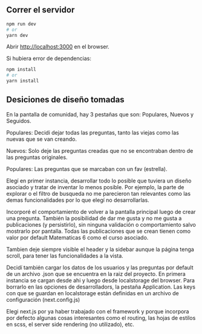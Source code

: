 ## Correr el servidor

```bash
npm run dev
# or
yarn dev
```

Abrir [http://localhost:3000](http://localhost:3000) en el browser.

Si hubiera error de dependencias:

```bash
npm install
# or
yarn install
```

## Desiciones de diseño tomadas

En la pantalla de comunidad, hay 3 pestañas que son: Populares, Nuevos y Seguidos. 

Populares: Decidi dejar todas las preguntas, tanto las viejas como las nuevas que se van creando. 

Nuevos: Solo deje las preguntas creadas que no se encontraban dentro de las preguntas originales. 

Populares: Las preguntas que se marcaban con un fav (estrella). 

Elegí en primer instancia, desarrollar todo lo posible que tuviera un diseño asociado y tratar de inventar lo menos posible. Por ejemplo, la parte de explorar o el filtro de busqueda no me parecieron tan relevantes como las demas funcionalidades por lo que elegí no desarrollarlas. 

Incorporé el comportamiento de volver a la pantalla principal luego de crear una pregunta. 
También la posibilidad de dar me gusta y no me gusta a publicaciones (y persistirlo), sin ninguna validación o comportamiento salvo mostrarlo por pantalla. 
Todas las publicaciones que se crean tienen como valor por default Matematicas 6 como el curso asociado. 

Tambien deje siempre visible el header y la sidebar aunque la página tenga scroll, para tener las funcionalidades a la vista. 

Decidí también cargar los datos de los usuarios y las preguntas por default de un archivo .json que se encuentra en la raiz del proyecto. En primera instancia se cargan desde ahi y luego desde localstorage del browser. Para borrarlo en las opciones de desarrolladors, la pestaña Application. Las keys con que se guardan en localstorage están definidas en un archivo de configuración (next.config.js)

Elegi next.js por ya haber trabajado con el framework y porque incorpora por defecto algunas cosas interesantes como el routing, las hojas de estilos en scss, el server side rendering (no utilizado), etc. 
